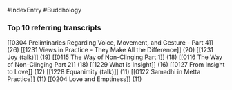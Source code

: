 #IndexEntry #Buddhology

### Top 10 referring transcripts
[[0304 Preliminaries Regarding Voice, Movement, and Gesture - Part 4]] (26)
[[1231 Views in Practice - They Make All the Difference]] (20)
[[1231 Joy (talk)]] (19)
[[0115 The Way of Non-Clinging Part 1]] (18)
[[0116 The Way of Non-Clinging Part 2]] (18)
[[1229 What is Insight]] (16)
[[0127 From Insight to Love]] (12)
[[1228 Equanimity (talk)]] (11)
[[0122 Samadhi in Metta Practice]] (11)
[[0204 Love and Emptiness]] (11)

